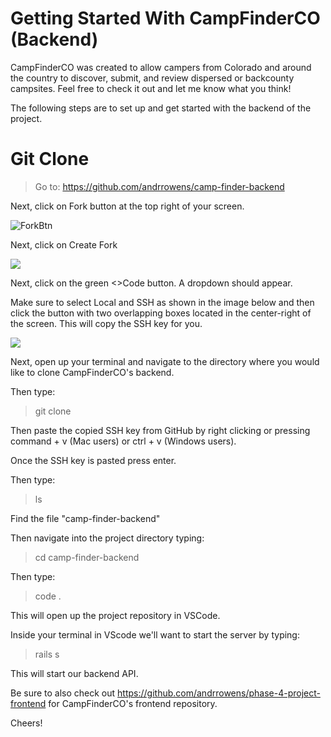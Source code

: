 # Getting Started With CampFinderCO (Backend)

CampFinderCO was created to allow campers from Colorado and around the country to discover, submit, and review dispersed or backcounty campsites. Feel free to check it out and let me know what you think!

The following steps are to set up and get started with the backend of the project.

# Git Clone

> Go to:  https://github.com/andrrowens/camp-finder-backend

Next, click on Fork button at the top right of your screen.

![ForkBtn](https://www.earthdatascience.org/images/earth-analytics/git-version-control/githubguides-bootcamp-fork.png)

Next, click on Create Fork

![](https://github.com/jccaropino7786/legendary-phase1-project/blob/main/images%20and%20gifs/create%20fork.PNG?raw=true)

Next, click on the green <>Code button. A dropdown should appear. 

Make sure to select Local and SSH as shown in the image below and then click the button with two overlapping boxes located in the center-right of the screen. This will copy the SSH key for you.

![](https://i.imgur.com/WocsXaR.png)

Next, open up your terminal and navigate to the directory where you would like to clone CampFinderCO's backend.

Then type: 

> git clone

Then paste the copied SSH key from GitHub by right clicking or pressing command + v (Mac users) or ctrl + v (Windows users).

Once the SSH key is pasted press enter.

Then type:

> ls

Find the file "camp-finder-backend"

Then navigate into the project directory typing:

> cd camp-finder-backend


Then type:

> code .

This will open up the project repository in VSCode.

Inside your terminal in VScode we'll want to start the server by typing:

> rails s

This will start our backend API.

Be sure to also check out https://github.com/andrrowens/phase-4-project-frontend for CampFinderCO's frontend repository.

Cheers!
